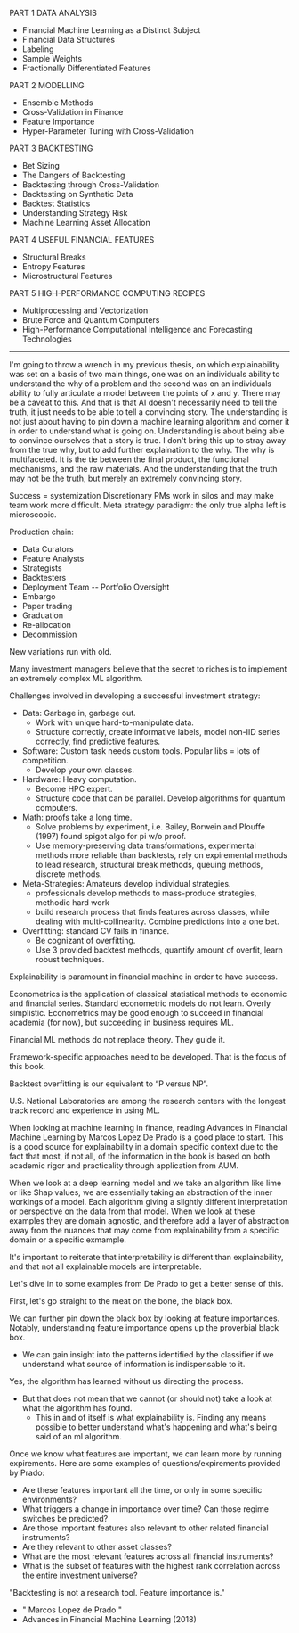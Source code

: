 PART 1 DATA ANALYSIS
- Financial Machine Learning as a Distinct Subject
- Financial Data Structures
- Labeling 
- Sample Weights
- Fractionally Differentiated Features

PART 2 MODELLING
- Ensemble Methods
- Cross-Validation in Finance
- Feature Importance
- Hyper-Parameter Tuning with Cross-Validation

PART 3 BACKTESTING
- Bet Sizing
- The Dangers of Backtesting
- Backtesting through Cross-Validation
- Backtesting on Synthetic Data
- Backtest Statistics
- Understanding Strategy Risk
- Machine Learning Asset Allocation

PART 4 USEFUL FINANCIAL FEATURES
- Structural Breaks
- Entropy Features 
- Microstructural Features

PART 5 HIGH-PERFORMANCE COMPUTING RECIPES
- Multiprocessing and Vectorization
- Brute Force and Quantum Computers
- High-Performance Computational Intelligence and Forecasting Technologies

___ 

I'm going to throw a wrench in my previous thesis, on which explainability was set on a basis of two main things, one was on an individuals ability to understand the why of a problem and the second was on an individuals ability to fully articulate a model between the points of x and y. There may be a caveat to this. And that is that AI doesn't necessarily need to tell the truth, it just needs to be able to tell a convincing story. The understanding is not just about having to pin down a machine learning algorithm and corner it in order to understand what is going on. Understanding is about being able to convince ourselves that a story is true. I don't bring this up to stray away from the true why, but to add further explaination to the why. The why is multifaceted. It is the tie between the final product, the functional mechanisms, and the raw materials. And the understanding that the truth may not be the truth, but merely an extremely convincing story. 

Success = systemization
Discretionary PMs work in silos and may make team work more difficult.
Meta strategy paradigm: the only true alpha left is microscopic.

Production chain:
- Data Curators
- Feature Analysts
- Strategists
- Backtesters
- Deployment Team
-- Portfolio Oversight
- Embargo
- Paper trading
- Graduation
- Re-allocation
- Decommission

New variations run with old.


Many investment managers believe that the secret to riches is to implement an extremely complex ML algorithm.

Challenges involved in developing a successful investment strategy:
- Data: Garbage in, garbage out.
  - Work with unique hard-to-manipulate data.
  - Structure correctly, create informative labels, model non-IID series correctly, find predictive features.
- Software: Custom task needs custom tools. Popular libs = lots of competition. 
  - Develop your own classes. 
- Hardware: Heavy computation.
  - Become HPC expert.
  - Structure code that can be parallel. Develop algorithms for quantum computers.
- Math: proofs take a long time. 
  - Solve problems by experiment, i.e. Bailey, Borwein and Plouffe (1997) found spigot algo for pi w/o proof.
  - Use memory-preserving data transformations, experimental methods more reliable than backtests, rely on expiremental methods to lead research, structural break methods, queuing methods, discrete methods.
- Meta-Strategies: Amateurs develop individual strategies.
  - professionals develop methods to mass-produce strategies, methodic hard work
  - build research process that finds features across classes, while dealing with multi-collinearity. Combine  predictions into a one bet.
- Overfitting: standard CV fails in finance.
  - Be cognizant of overfitting.
  - Use 3 provided backtest methods, quantify amount of overfit, learn robust techniques. 

Explainability is paramount in financial machine in order to have success. 

Econometrics is the application of classical statistical methods to economic and financial series. Standard econometric models do not learn. Overly simplistic. Econometrics may be good enough to succeed in financial academia (for now), but succeeding in business requires ML.

Financial ML methods do not replace theory. They guide it.

Framework-specific approaches need to be developed. That is the focus of this book.

Backtest overfitting is our equivalent to “P versus NP”.

U.S. National Laboratories are among the research centers with the longest track record and experience in using ML. 


When looking at machine learning in finance, reading Advances in Financial Machine Learning by Marcos Lopez De Prado is a good place to start. This is a good source for explainability in a domain specific context due to the fact that most, if not all, of the information in the book is based on both academic rigor and practicality through application from AUM. 

When we look at a deep learning model and we take an algorithm like lime or like Shap values, we are essentially taking an abstraction of the inner workings of a model. Each algorithm giving a slightly different interpretation or perspective on the data from that model. When we look at these examples they are domain agnostic, and therefore add a layer of abstraction away from the nuances that may come from explainability from a specific domain or a specific exmample.

It's important to reiterate that interpretability is different than explainability, and that not all explainable models are interpretable. 

Let's dive in to some examples from De Prado to get a better sense of this. 

First, let's go straight to the meat on the bone, the black box. 

We can further pin down the black box by looking at feature importances. Notably, understanding feature importance opens up the
proverbial black box.

- We can gain insight into the patterns identified by the classifier if we understand what source of information is indispensable to it. 

Yes, the algorithm has learned without us directing the process.
- But that does not mean that we cannot (or should not) take a look at what the algorithm has found.
    - This in and of itself is what explainability is. Finding any means possible to better understand what's happening and what's being said of an ml algorithm. 
    
Once we know what features are important, we can learn more by running expirements. 
Here are some examples of questions/expirements provided by Prado:
- Are these features important all the time, or only in some specific environments? 
- What triggers a change in importance over time? Can those regime switches be predicted?
- Are those important features also relevant to other related financial instruments?
- Are they relevant to other asset classes?
- What are the most relevant features across all financial instruments?
- What is the subset of features with the highest rank correlation across the entire investment universe?

"Backtesting is not a research tool. Feature importance is."
- " Marcos Lopez de Prado "
- Advances in Financial Machine Learning (2018)

